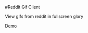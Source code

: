 #Reddit Gif Client

View gifs from reddit in fullscreen glory

[Demo](http://patmood.github.io/reddit_gifs/)


